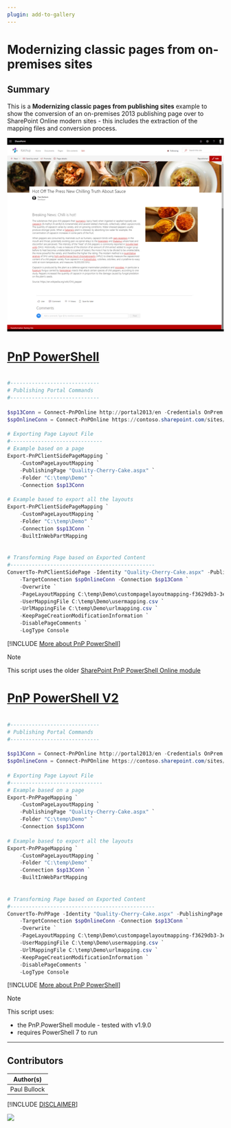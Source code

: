 ```yaml
---
plugin: add-to-gallery
---
```


# Modernizing classic pages from on-premises sites

## Summary

This is a **Modernizing classic pages from publishing sites** example to show the conversion of an on-premises 2013 publishing page over to SharePoint Online modern sites - this includes the extraction of the mapping files and conversion process.



![Example Screenshot](assets/transform.jpg)

# [PnP PowerShell](#tab/pnpps)

```powershell

#-----------------------------
# Publishing Portal Commands
#-----------------------------

$sp13Conn = Connect-PnPOnline http://portal2013/en -Credentials OnPrem -ReturnConnection
$spOnlineConn = Connect-PnPOnline https://contoso.sharepoint.com/sites/PnPKatchup -Credentials Online -ReturnConnection

# Exporting Page Layout File
#------------------------------
# Example based on a page
Export-PnPClientSidePageMapping `
    -CustomPageLayoutMapping `
    -PublishingPage "Quality-Cherry-Cake.aspx" `
    -Folder "C:\temp\Demo" `
    -Connection $sp13Conn

# Example based to export all the layouts
Export-PnPClientSidePageMapping `
    -CustomPageLayoutMapping `
    -Folder "C:\temp\Demo" `
    -Connection $sp13Conn `
    -BuiltInWebPartMapping


# Transforming Page based on Exported Content
#-----------------------------------------------
ConvertTo-PnPClientSidePage -Identity "Quality-Cherry-Cake.aspx" -PublishingPage `
    -TargetConnection $spOnlineConn -Connection $sp13Conn `
    -Overwrite `
    -PageLayoutMapping C:\temp\Demo\custompagelayoutmapping-f3629db3-3e4d-48c4-b904-6fffab6dbb65-quality-cherry-cake.xml `
    -UserMappingFile C:\temp\Demo\usermapping.csv `
    -UrlMappingFile C:\temp\Demo\urlmapping.csv `
    -KeepPageCreationModificationInformation `
    -DisablePageComments `
    -LogType Console


```
[!INCLUDE [More about PnP PowerShell](../../docfx/includes/MORE-PNPPS.md)]

> [!note]
> This script uses the older [SharePoint PnP PowerShell Online module](https://www.powershellgallery.com/packages/SharePointPnPPowerShellOnline/3.29.2101.0)

# [PnP PowerShell V2](#tab/pnppsv2)

```powershell

#-----------------------------
# Publishing Portal Commands
#-----------------------------

$sp13Conn = Connect-PnPOnline http://portal2013/en -Credentials OnPrem -ReturnConnection -TransformationOnPrem
$spOnlineConn = Connect-PnPOnline https://contoso.sharepoint.com/sites/PnPKatchup -Interactive -ReturnConnection

# Exporting Page Layout File
#------------------------------
# Example based on a page
Export-PnPPageMapping `
    -CustomPageLayoutMapping `
    -PublishingPage "Quality-Cherry-Cake.aspx" `
    -Folder "C:\temp\Demo" `
    -Connection $sp13Conn

# Example based to export all the layouts
Export-PnPPageMapping `
    -CustomPageLayoutMapping `
    -Folder "C:\temp\Demo" `
    -Connection $sp13Conn `
    -BuiltInWebPartMapping


# Transforming Page based on Exported Content
#-----------------------------------------------
ConvertTo-PnPPage -Identity "Quality-Cherry-Cake.aspx" -PublishingPage `
    -TargetConnection $spOnlineConn -Connection $sp13Conn `
    -Overwrite `
    -PageLayoutMapping C:\temp\Demo\custompagelayoutmapping-f3629db3-3e4d-48c4-b904-6fffab6dbb65-quality-cherry-cake.xml `
    -UserMappingFile C:\temp\Demo\usermapping.csv `
    -UrlMappingFile C:\temp\Demo\urlmapping.csv `
    -KeepPageCreationModificationInformation `
    -DisablePageComments `
    -LogType Console


```
[!INCLUDE [More about PnP PowerShell](../../docfx/includes/MORE-PNPPS.md)]

> [!note]
> This script uses:
> - the PnP.PowerShell module - tested with v1.9.0
> - requires PowerShell 7 to run

***

## Contributors

| Author(s) |
|-----------|
| Paul Bullock |

[!INCLUDE [DISCLAIMER](../../docfx/includes/DISCLAIMER.md)]

<img src="https://pnptelemetry.azurewebsites.net/script-samples/scripts/modernize-classic-pages-from-publishing-sites" aria-hidden="true" />
